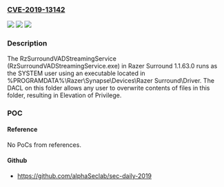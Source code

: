 ### [CVE-2019-13142](https://cve.mitre.org/cgi-bin/cvename.cgi?name=CVE-2019-13142)
![](https://img.shields.io/static/v1?label=Product&message=n%2Fa&color=blue)
![](https://img.shields.io/static/v1?label=Version&message=n%2Fa&color=blue)
![](https://img.shields.io/static/v1?label=Vulnerability&message=n%2Fa&color=brighgreen)

### Description

The RzSurroundVADStreamingService (RzSurroundVADStreamingService.exe) in Razer Surround 1.1.63.0 runs as the SYSTEM user using an executable located in %PROGRAMDATA%\Razer\Synapse\Devices\Razer Surround\Driver\. The DACL on this folder allows any user to overwrite contents of files in this folder, resulting in Elevation of Privilege.

### POC

#### Reference
No PoCs from references.

#### Github
- https://github.com/alphaSeclab/sec-daily-2019


